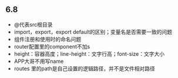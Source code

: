 ## 6.8 ##
- @代表src根目录
- import，export，export default的区别；变量名是否需要一致的问题
- 组件注册和使用时的命名问题
- router配置里的component不加s
- height：容器高度；line-height：文字行高；font-size：文字大小
- APP大哥不用写name
- routes 里的path是自己设置的逻辑路径，并不是文件相对路径
